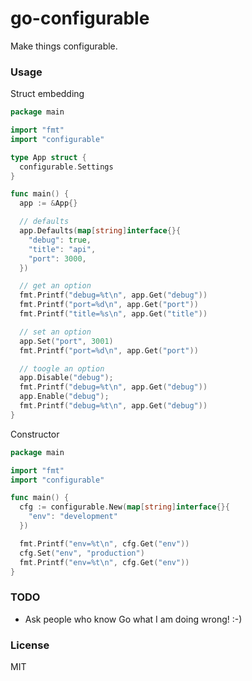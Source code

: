
# go-configurable

Make things configurable.

### Usage

Struct embedding

```go
package main

import "fmt"
import "configurable"

type App struct {
  configurable.Settings
}

func main() {
  app := &App{}

  // defaults
  app.Defaults(map[string]interface{}{
    "debug": true,
    "title": "api",
    "port": 3000,
  })

  // get an option
  fmt.Printf("debug=%t\n", app.Get("debug"))
  fmt.Printf("port=%d\n", app.Get("port"))
  fmt.Printf("title=%s\n", app.Get("title"))

  // set an option
  app.Set("port", 3001)
  fmt.Printf("port=%d\n", app.Get("port"))

  // toogle an option
  app.Disable("debug");
  fmt.Printf("debug=%t\n", app.Get("debug"))
  app.Enable("debug");
  fmt.Printf("debug=%t\n", app.Get("debug"))
}
```

Constructor

```go
package main

import "fmt"
import "configurable"

func main() {
  cfg := configurable.New(map[string]interface{}{
    "env": "development"
  })

  fmt.Printf("env=%t\n", cfg.Get("env"))
  cfg.Set("env", "production")
  fmt.Printf("env=%t\n", cfg.Get("env"))
}
```

### TODO

  - Ask people who know Go what I am doing wrong! :-)

### License

MIT
